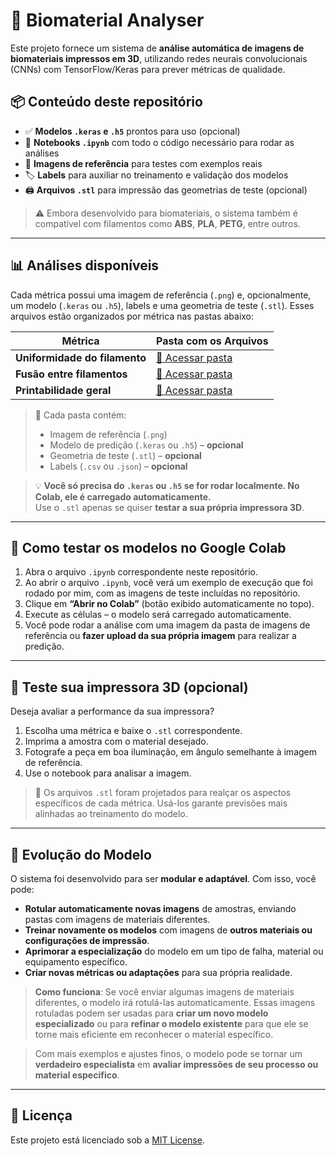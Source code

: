 # 🧪 Biomaterial Analyser

Este projeto fornece um sistema de **análise automática de imagens de biomateriais impressos em 3D**, utilizando redes neurais convolucionais (CNNs) com TensorFlow/Keras para prever métricas de qualidade.

## 📦 Conteúdo deste repositório

- ✅ **Modelos `.keras` e `.h5`** prontos para uso (opcional)
- 🧠 **Notebooks `.ipynb`** com todo o código necessário para rodar as análises
- 📸 **Imagens de referência** para testes com exemplos reais
- 🏷️ **Labels** para auxiliar no treinamento e validação dos modelos
- 🖨️ **Arquivos `.stl`** para impressão das geometrias de teste (opcional)

> ⚠️ Embora desenvolvido para biomateriais, o sistema também é compatível com filamentos como **ABS**, **PLA**, **PETG**, entre outros.

---

## 📊 Análises disponíveis

Cada métrica possui uma imagem de referência (`.png`) e, opcionalmente, um modelo (`.keras` ou `.h5`), labels e uma geometria de teste (`.stl`). Esses arquivos estão organizados por métrica nas pastas abaixo:

| Métrica                   | Pasta com os Arquivos |
|---------------------------|------------------------|
| **Uniformidade do filamento** | [🔗 Acessar pasta](https://exemplo.com/uniformidade) |
| **Fusão entre filamentos**    | [🔗 Acessar pasta](https://exemplo.com/fusao)        |
| **Printabilidade geral**      | [🔗 Acessar pasta](https://exemplo.com/printabilidade) |

> 📁 Cada pasta contém:
> - Imagem de referência (`.png`)  
> - Modelo de predição (`.keras` ou `.h5`) – **opcional**  
> - Geometria de teste (`.stl`) – **opcional**  
> - Labels (`.csv` ou `.json`) – **opcional**

> 💡 **Você só precisa do `.keras` ou `.h5` se for rodar localmente. No Colab, ele é carregado automaticamente.**  
> Use o `.stl` apenas se quiser **testar a sua própria impressora 3D**.

---

## 🚀 Como testar os modelos no Google Colab

1. Abra o arquivo `.ipynb` correspondente neste repositório.
2. Ao abrir o arquivo `.ipynb`, você verá um exemplo de execução que foi rodado por mim, com as imagens de teste incluídas no repositório.
3. Clique em **“Abrir no Colab”** (botão exibido automaticamente no topo).
4. Execute as células – o modelo será carregado automaticamente.
5. Você pode rodar a análise com uma imagem da pasta de imagens de referência ou **fazer upload da sua própria imagem** para realizar a predição.

---

## 🧩 Teste sua impressora 3D (opcional)

Deseja avaliar a performance da sua impressora?

1. Escolha uma métrica e baixe o `.stl` correspondente.
2. Imprima a amostra com o material desejado.
3. Fotografe a peça em boa iluminação, em ângulo semelhante à imagem de referência.
4. Use o notebook para analisar a imagem.

> 📌 Os arquivos `.stl` foram projetados para realçar os aspectos específicos de cada métrica. Usá-los garante previsões mais alinhadas ao treinamento do modelo.

---

## 🔁 Evolução do Modelo

O sistema foi desenvolvido para ser **modular e adaptável**. Com isso, você pode:

- **Rotular automaticamente novas imagens** de amostras, enviando pastas com imagens de materiais diferentes.
- **Treinar novamente os modelos** com imagens de **outros materiais ou configurações de impressão**.
- **Aprimorar a especialização** do modelo em um tipo de falha, material ou equipamento específico.
- **Criar novas métricas ou adaptações** para sua própria realidade.

> **Como funciona**: Se você enviar algumas imagens de materiais diferentes, o modelo irá rotulá-las automaticamente. Essas imagens rotuladas podem ser usadas para **criar um novo modelo especializado** ou para **refinar o modelo existente** para que ele se torne mais eficiente em reconhecer o material específico.

> Com mais exemplos e ajustes finos, o modelo pode se tornar um **verdadeiro especialista** em **avaliar impressões de seu processo ou material específico**.

---

## 📝 Licença

Este projeto está licenciado sob a [MIT License](LICENSE).

